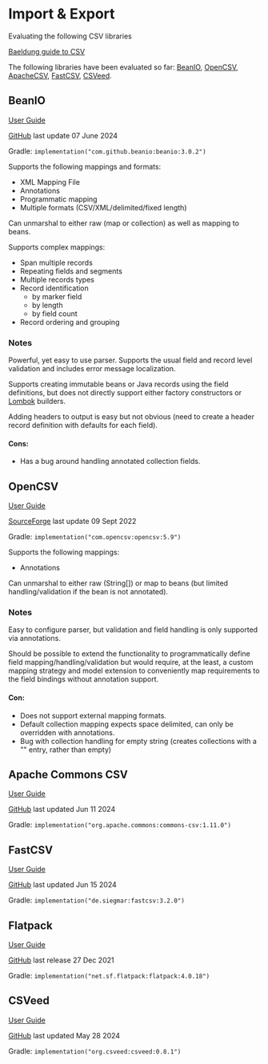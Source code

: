 # Import & Export

Evaluating the following CSV libraries

[Baeldung guide to CSV](https://www.baeldung.com/java-csv)

The following libraries have been evaluated so far:
[BeanIO](#beanio), [OpenCSV](#opencsv), [ApacheCSV](#apache-commons-csv),
[FastCSV](#fastcsv), [CSVeed](#csveed).

## BeanIO

[User Guide](https://beanio.github.io/)

[GitHub](https://github.com/beanio/beanio) last update 07 June 2024

Gradle: `implementation("com.github.beanio:beanio:3.0.2")`

Supports the following mappings and formats:

* XML Mapping File
* Annotations
* Programmatic mapping
* Multiple formats (CSV/XML/delimited/fixed length)

Can unmarshal to either raw (map or collection) as well as mapping to beans.

Supports complex mappings:

* Span multiple records
* Repeating fields and segments
* Multiple records types
* Record identification
    * by marker field
    * by length
    * by field count
* Record ordering and grouping

### Notes

Powerful, yet easy to use parser. Supports the usual field and record level validation and includes error message
localization.

Supports creating immutable beans or Java records using the field definitions, but does not directly support either
factory constructors or [Lombok](https://projectlombok.org/) builders.

Adding headers to output is easy but not obvious (need to create a header record definition with defaults for each
field).

#### Cons:

* Has a bug around handling annotated collection fields.

## OpenCSV

[User Guide](https://opencsv.sourceforge.net/)

[SourceForge](https://sourceforge.net/p/opencsv/source/ci/master/tree/) last update 09 Sept 2022

Gradle: `implementation("com.opencsv:opencsv:5.9")`

Supports the following mappings:

* Annotations

Can unmarshal to either raw (String[]) or map to beans (but limited handling/validation if the bean is not annotated).

### Notes

Easy to configure parser, but validation and field handling is only supported via annotations.

Should be possible to extend the functionality to programmatically define field mapping/handling/validation but
would require, at the least, a custom mapping strategy and model extension to conveniently map requirements to the
field bindings without annotation support.

#### Con:

* Does not support external mapping formats.
* Default collection mapping expects space delimited, can only be overridden with annotations.
* Bug with collection handling for empty string (creates collections with a "" entry, rather than empty)

## Apache Commons CSV

[User Guide](https://commons.apache.org/proper/commons-csv/user-guide.html)

[GitHub](https://github.com/apache/commons-csv) last updated Jun 11 2024

Gradle: `implementation("org.apache.commons:commons-csv:1.11.0")`

## FastCSV

[User Guide](https://fastcsv.org/)

[GitHub](https://github.com/osiegmar/FastCSV) last updated Jun 15 2024

Gradle: `implementation("de.siegmar:fastcsv:3.2.0")`

## Flatpack

[User Guide](https://flatpack.sourceforge.net/)

[GitHub](https://github.com/appendium/flatpack) last release 27 Dec 2021

Gradle: `implementation("net.sf.flatpack:flatpack:4.0.18")`

## CSVeed

[User Guide](https://42bv.github.io/CSVeed/csveed.html)

[GitHub](https://github.com/42BV/CSVeed) last updated May 28 2024

Gradle: `implementation("org.csveed:csveed:0.8.1")`
